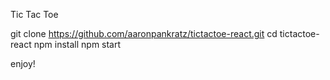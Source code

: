 Tic Tac Toe

git clone https://github.com/aaronpankratz/tictactoe-react.git
cd tictactoe-react
npm install
npm start

enjoy!
